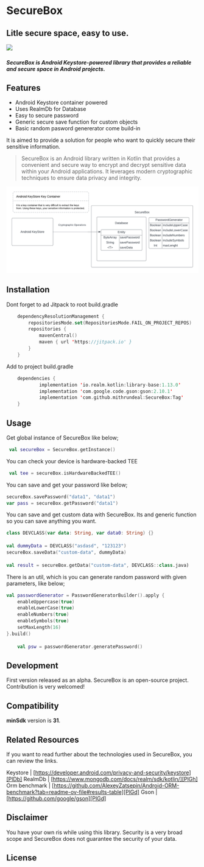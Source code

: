 # SecureBox
## Litle secure space, easy to use.

[![](https://jitpack.io/v/mithrundeal/SecureBox.svg)](https://jitpack.io/#mithrundeal/SecureBox)

##### SecureBox is Android Keystore-powered library that provides a reliable and secure space in Android projects.


## Features

- Android Keystore container powered
- Uses RealmDb for Database
- Easy to secure password
- Generic secure save function for custom objects
- Basic random pasword genererator come build-in


It is aimed to provide a solution for people who want to quickly secure their sensitive information.

> SecureBox is an Android library written in Kotlin that provides a convenient and secure way to encrypt and decrypt sensitive data within your Android applications. It leverages modern cryptographic techniques to ensure data privacy and integrity.


![Screenshot](https://github.com/mithrundeal/SecureBox/blob/master/SecureBox/docs/sb-diagram.png)

## Installation

Dont forget to ad Jitpack to root build.gradle
```kotlin
	dependencyResolutionManagement {
		repositoriesMode.set(RepositoriesMode.FAIL_ON_PROJECT_REPOS)
		repositories {
			mavenCentral()
			maven { url 'https://jitpack.io' }
		}
	}
```
Add to project build.gradle
```kotlin
	dependencies {
	        implementation 'io.realm.kotlin:library-base:1.13.0'
	        implementation 'com.google.code.gson:gson:2.10.1'
	        implementation 'com.github.mithrundeal:SecureBox:Tag'
	}
```

## Usage

Get global instance of SecureBox like below;
```kotlin
 val secureBox = SecureBox.getInstance()
```

You can check your device is hardware-backed TEE
```kotlin
 val tee = secureBox.isHardwareBackedTEE()
```

You can save and get your password like below;
```kotlin
secureBox.savePassword("data1", "data1")
var pass = secureBox.getPassword("data1")
```

You can save and get custom data with SecureBox. Its and generic function so you can save anything you want. 
```kotlin
class DEVCLASS(var data: String, var data0: String) {}

val dummyData = DEVCLASS("asdasd", "123123")
secureBox.saveData("custom-data", dummyData)

val result = secureBox.getData("custom-data", DEVCLASS::class.java)
```

There is an util, which is you can generate random password with given parameters, like below;
```kotlin
val passwordGenerator = PasswordGeneratorBuilder().apply {
    enableUppercase(true)
    enableLowerCase(true)
    enableNumbers(true)
    enableSymbols(true)
    setMaxLength(16)
}.build()

    val psw = passwordGenerator.generatePassword()
```

## Development

First version released as an alpha. SecureBox is an open-source project. Contribution is very welcomed!

## Compatibility

**minSdk** version is **31**.

## Related Resources

If you want to read further about the technologies used in SecureBox, you can review the links.


 Keystore | [https://developer.android.com/privacy-and-security/keystore][PlDb]
 RealmDb | [https://www.mongodb.com/docs/realm/sdk/kotlin/][PlGh]
 Orm benchmark | [https://github.com/AlexeyZatsepin/Android-ORM-benchmark?tab=readme-ov-file#results-table][PlGd]
 Gson | [https://github.com/google/gson][PlGd]

## Disclaimer
You have your own ris while using this library. Security is a very broad scope and SecureBox does not guarantee the security of your data.

## License

